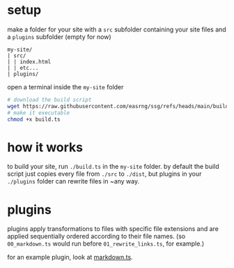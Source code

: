 # setup

make a folder for your site with a `src` subfolder containing your site files and a `plugins` subfolder (empty for now)

```
my-site/
| src/
| | index.html
| | etc...
| plugins/
```

open a terminal inside the `my-site` folder

```sh
# download the build script
wget https://raw.githubusercontent.com/easrng/ssg/refs/heads/main/build.ts -O build.ts
# make it executable
chmod +x build.ts
```

# how it works

to build your site, run `./build.ts` in the `my-site` folder. by default the build script just copies every file from `./src` to `./dist`, but plugins in your `./plugins` folder can rewrite files in ~any way.

# plugins

plugins apply transformations to files with specific file extensions and are applied sequentially ordered according to their file names. (so `00_markdown.ts` would run before `01_rewrite_links.ts`, for example.)

for an example plugin, look at [markdown.ts](https://github.com/easrng/ssg/blob/main/plugins/markdown.ts).